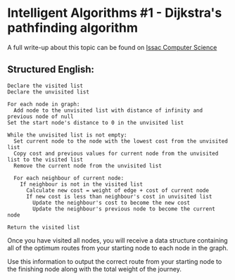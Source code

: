 # Intelligent Algorithms #1 - Dijkstra's pathfinding algorithm

A full write-up about this topic can be found on [Issac Computer Science](https://isaaccomputerscience.org/concepts/dsa_search_dijkstra?topic=searching_sorting_pathfinding)

## Structured English:
```
Declare the visited list
Declare the unvisited list

For each node in graph:
  Add node to the unvisited list with distance of infinity and previous node of null
Set the start node's distance to 0 in the unvisited list

While the unvisited list is not empty:
  Set current node to the node with the lowest cost from the unvisited list
  Copy cost and previous values for current node from the unvisited list to the visited list
  Remove the current node from the unvisited list
        
  For each neighbour of current node:
    If neighbour is not in the visited list
      Calculate new cost = weight of edge + cost of current node
      If new cost is less than neighbour's cost in unvisited list
        Update the neighbour's cost to become the new cost
        Update the neighbour's previous node to become the current node

Return the visited list
```
Once you have visited all nodes, you will receive a data structure containing all of the optimum routes from your starting node to each node in the graph. 

Use this information to output the correct route from your starting node to the finishing node along with the total weight of the journey.
